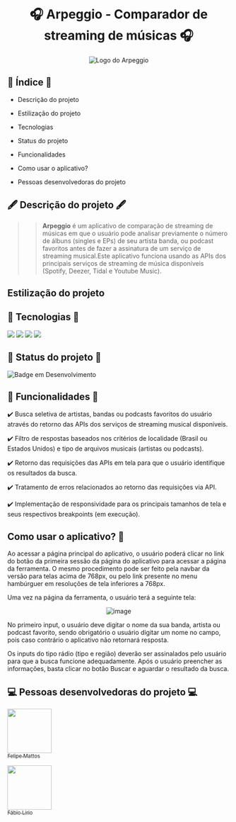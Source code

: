 <h1 align="center"> 🎧 Arpeggio - Comparador de streaming de músicas 🎧 </h1>

<div align="center">

![Logo do Arpeggio](https://github.com/FabioLiriodev/Arpeggio/assets/140852220/f0cebc80-3024-4896-9778-94afe7eaf6ff)
</div>

<h2> 📖 Índice 📖 </h2>

- Descrição do projeto

- Estilização do projeto

- Tecnologias
  
- Status do projeto

- Funcionalidades

- Como usar o aplicativo?
  
- Pessoas desenvolvedoras do projeto



<h2> 🖋️ Descrição do projeto 🖋️ </h2>

>>**Arpeggio** é um aplicativo de comparação de streaming de músicas em que o usuário pode analisar previamente o número de álbuns (singles e EPs) de seu artista banda, ou podcast favoritos antes de fazer a assinatura de um serviço de streaming musical.Este aplicativo funciona usando as APIs dos principais serviços de streaming de música disponíveis (Spotify, Deezer, Tidal e Youtube Music).</p>

<h2>  Estilização do projeto </h2>


<h2> 🚀 Tecnologias 🚀</h2>

<div>

<img src="https://img.shields.io/badge/HTML-orange?style=for-the-badge&logo=html5&logoColor=white">
<img src="https://img.shields.io/badge/CSS-blue?&style=for-the-badge&logo=css3&logoColor=white">
<img src="https://img.shields.io/badge/JavaScript-F7DF1E?style=for-the-badge&logo=javascript&logoColor=black">
<img src="https://img.shields.io/badge/OpenAI-white?style=for-the-badge&logo=openai&logoColor=black">
  
</div>

<h2> 🚧 Status do projeto 🚧 </h2>

<div>
  
![Badge em Desenvolvimento](http://img.shields.io/static/v1?label=STATUS&message=EM%20DESENVOLVIMENTO&color=GREEN&style=for-the-badge)
  
</div>

<h2> 🎵 Funcionalidades 🎵 </h2>

:heavy_check_mark: Busca seletiva de artistas, bandas ou podcasts favoritos do usuário através do retorno das APIs dos serviços de streaming musical disponíveis.

:heavy_check_mark: Filtro de respostas baseados nos critérios de localidade (Brasil ou Estados Unidos) e tipo de arquivos musicais (artistas ou podcasts).

:heavy_check_mark: Retorno das requisições das APIs em tela para que o usuário identifique os resultados da busca.

:heavy_check_mark: Tratamento de erros relacionados ao retorno das requisições via API.

:heavy_check_mark: Implementação de responsividade para os principais tamanhos de tela e seus respectivos breakpoints (em execução).


<h2> Como usar o aplicativo? 💨 </h2>

Ao acessar a página principal do aplicativo, o usuário poderá clicar no link do botão da primeira sessão da página do aplicativo para acessar a página da ferramenta. O mesmo procedimento pode ser feito pela navbar da versão para telas acima de 768px, ou pelo link presente no menu hambúrguer em resoluções de tela inferiores a 768px.

Uma vez na página da ferramenta, o usuário terá a seguinte tela:

<div align="center">

![image](https://github.com/user-attachments/assets/fb089e7c-a714-4957-9bc7-12e40105632a)
</div>

No primeiro input, o usuário deve digitar o nome da sua banda, artista ou podcast favorito, sendo obrigatório o usuário digitar um nome no campo, pois caso contrário o aplicativo não retornará resposta.

Os inputs do tipo rádio (tipo e região) deverão ser assinalados pelo usuário para que a busca funcione adequadamente. Após o usuário preencher as informações, basta clicar no botão Buscar e aguardar o resultado da busca.


<h2> 💻 Pessoas desenvolvedoras do projeto 💻</h2>

[<img src="https://avatars.githubusercontent.com/u/45768087?v=4" width=100><br><sub>Felipe Mattos</sub>](https://github.com/fabramattos) 

[<img src="https://avatars.githubusercontent.com/u/140852220?s=400&u=c03075cdb745198fe290f16fd7a345907cae4c89&v=4" width=100><br><sub>Fábio Lirio</sub>](https://github.com/FabioLiriodev)



